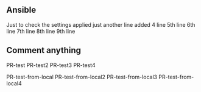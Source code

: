 ## Ansible
Just to check the settings applied
just another line
added 4 line
5th line
6th line
7th line
8th line
9th line
## Comment anything

PR-test
PR-test2
PR-test3
PR-test4

PR-test-from-local
PR-test-from-local2
PR-test-from-local3
PR-test-from-local4
